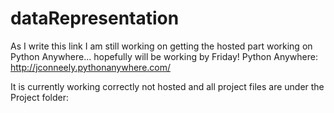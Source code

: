 # dataRepresentation

As I write this link I am still working on getting the hosted part working on Python Anywhere... hopefully will be working by Friday!
Python Anywhere: http://jconneely.pythonanywhere.com/

It is currently working correctly not hosted and all project files are under the Project folder: 



